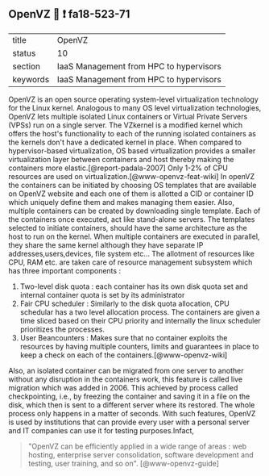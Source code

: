 ## OpenVZ :wave: :exclamation: fa18-523-71


|          |                                         |
| -------- | --------------------------------------- |
| title    | OpenVZ                                  | 
| status   | 10                                      |
| section  | IaaS Management from HPC to hypervisors |
| keywords | IaaS Management from HPC to hypervisors |



OpenVZ is an open source operating system-level virtualization technology for the Linux kernel. Analogous to many OS level virtualization technologies, OpenVZ lets multiple isolated Linux containers or Virtual Private Servers (VPSs) run on a single server. The VZkernel is a modified kernel which offers the host\'s functionality to each of the running isolated containers as the kernels don\'t have a dedicated kernel in place. When compared to hypervisor-based virtualization, OS based virtualization provides a smaller virtualization layer between containers and host thereby making the containers more elastic.[@report-padala-2007] Only 1-2\% of CPU resources are used on virtualization.[@www-openvz-feat-wiki] In openVZ the containers can be initiated by choosing OS templates that are available on OpenVZ website and each one of them is allotted a CID or container ID which uniquely define them and makes managing them easier. Also, multiple containers can be created by downloading single template. Each of the containers once executed, act like stand-alone servers.  The templates selected to initiate containers, should have the same architecture as the host to run on the kernel.  When multiple containers are executed in parallel, they share the same kernel although they have separate IP addresses,users,devices, file system etc... The allotment of resources like CPU, RAM etc. are taken care of resource management subsystem which has three important components \:

1. Two-level disk quota \: each container has its own disk quota set and internal container quota is set by its administrator
2. Fair CPU scheduler \: Similarly to the disk quota allocation, CPU schedular has a two level allocation process. The containers are given a time sliced based on their  CPU priority and internally the linux scheduler prioritizes the processes.  
3. User Beancounters \: Makes sure that no container exploits the resources by having multiple counters, limits and guarantees in place to keep a check on each of the containers.[@www-openvz-wiki] 

Also, an isolated container can be migrated from one server to another without any disruption in the containers work, this feature is called live migration which was added in 2006. This achieved by process called checkpointing, i.e., by freezing the container and saving it in a file on the disk, which then is sent to a different server where its restored. The whole process only happens in a matter of seconds.
With such features, OpenVZ is used by institutions that can provide every user with a personal server and  IT companies can use it for testing purposes.Infact,  
>  "OpenVZ can be efficiently applied in a wide range of areas \: web hosting, enterprise server consolidation, software development and testing, user training, and so on". [@www-openvz-guide]
